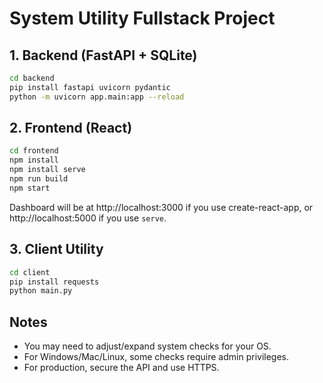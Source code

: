 # System Utility Fullstack Project

## 1. Backend (FastAPI + SQLite)
```sh
cd backend
pip install fastapi uvicorn pydantic
python -m uvicorn app.main:app --reload
```

## 2. Frontend (React)
```sh
cd frontend
npm install
npm install serve
npm run build
npm start
```
Dashboard will be at http://localhost:3000 if you use create-react-app, or http://localhost:5000 if you use `serve`.

## 3. Client Utility
```sh
cd client
pip install requests
python main.py
```

## Notes
- You may need to adjust/expand system checks for your OS.
- For Windows/Mac/Linux, some checks require admin privileges.
- For production, secure the API and use HTTPS.

